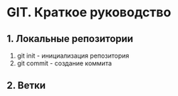 # GIT. Краткое руководство
## 1. Локальные репозитории
1. git init - инициализация репозитория
2. git commit - создание коммита 
## 2. Ветки